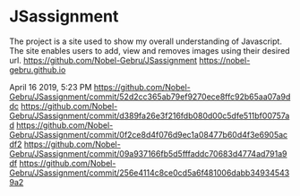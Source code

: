 # JSassignment
The project is a site used to show my overall understanding of Javascript. The site enables users to add, view
and removes images using their desired url.
https://github.com/Nobel-Gebru/JSassignment
https://nobel-gebru.github.io

April 16 2019, 5:23 PM
https://github.com/Nobel-Gebru/JSassignment/commit/52d2cc365ab79ef9270ece8ffc92b65aa07a9ddc
https://github.com/Nobel-Gebru/JSassignment/commit/d389fa26e3f216fdb080d00c5dfe511bf00757ad
https://github.com/Nobel-Gebru/JSassignment/commit/0f2ce8d4f076d9ec1a08477b60d4f3e6905acdf2
https://github.com/Nobel-Gebru/JSassignment/commit/09a937166fb5d5fffaddc70683d4774ad791a9df
https://github.com/Nobel-Gebru/JSassignment/commit/256e4114c8ce0cd5a6f481006dabb349345439a2

